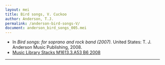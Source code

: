 ```yaml
---
layout: mei
title: Bird songs, V. Cuckoo
author: Anderson, T.J.
permalink: /anderson-bird-songs-V/
document: anderson_bird_songs_005.mei
---
```


- In *Bird songs: for soprano and rock band (2007).* United States: T. J. Anderson Music Publishing, 2008.
- <a href="https://tufts-primo.hosted.exlibrisgroup.com/permalink/f/bnf7qa/01TUN_ALMA21221659780003851" target="_blank">Music Library Stacks M1613.3.A53 B6 2008 </a>

---
